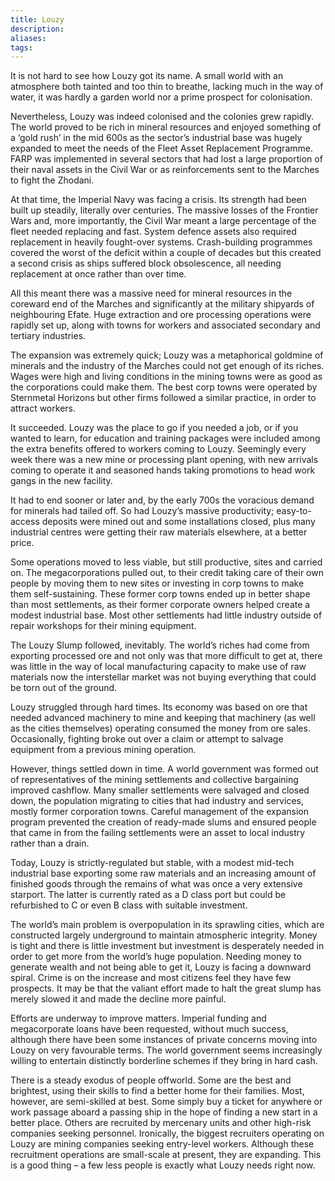 ```yaml
---
title: Louzy
description: 
aliases: 
tags:
---
```

It is not hard to see how Louzy got its name. A small world with an atmosphere both tainted and too thin to breathe, lacking much in the way of water, it was hardly a garden world nor a prime prospect for colonisation.

Nevertheless, Louzy was indeed colonised and the colonies grew rapidly. The world proved to be rich in mineral resources and enjoyed something of a ‘gold rush’ in the mid 600s as the sector’s industrial base was hugely expanded to meet the needs of the Fleet Asset Replacement Programme. FARP was implemented in several sectors that had lost a large proportion of their naval assets in the Civil War or as reinforcements sent to the Marches to fight the Zhodani.

At that time, the Imperial Navy was facing a crisis. Its strength had been built up steadily, literally over centuries. The massive losses of the Frontier Wars and, more importantly, the Civil War meant a large percentage of the fleet needed replacing and fast. System defence assets also required replacement in heavily fought-over systems. Crash-building programmes covered the worst of the deficit within a couple of decades but this created a second crisis as ships suffered block obsolescence, all needing replacement at once rather than over time.

All this meant there was a massive need for mineral resources in the coreward end of the Marches and significantly at the military shipyards of neighbouring Efate. Huge extraction and ore processing operations were rapidly set up, along with towns for workers and associated secondary and tertiary industries.

The expansion was extremely quick; Louzy was a metaphorical goldmine of minerals and the industry of the Marches could not get enough of its riches. Wages were high and living conditions in the mining towns were as good as the corporations could make them. The best corp towns were operated by Sternmetal Horizons but other firms followed a similar practice, in order to attract workers.

It succeeded. Louzy was the place to go if you needed a job, or if you wanted to learn, for education and training packages were included among the extra benefits offered to workers coming to Louzy. Seemingly every week there was a new mine or processing plant opening, with new arrivals coming to operate it and seasoned hands taking promotions to head work gangs in the new facility.

It had to end sooner or later and, by the early 700s the voracious demand for minerals had tailed off. So had Louzy’s massive productivity; easy-to-access deposits were mined out and some installations closed, plus many industrial centres were getting their raw materials elsewhere, at a better price.

Some operations moved to less viable, but still productive, sites and carried on. The megacorporations pulled out, to their credit taking care of their own people by moving them to new sites or investing in corp towns to make them self-sustaining. These former corp towns ended up in better shape than most settlements, as their former corporate owners helped create a modest industrial base. Most other settlements had little industry outside of repair workshops for their mining equipment.

The Louzy Slump followed, inevitably. The world’s riches had come from exporting processed ore and not only was that more difficult to get at, there was little in the way of local manufacturing capacity to make use of raw materials now the interstellar market was not buying everything that could be torn out of the ground.

Louzy struggled through hard times. Its economy was based on ore that needed advanced machinery to mine and keeping that machinery (as well as the cities themselves) operating consumed the money from ore sales. Occasionally, fighting broke out over a claim or attempt to salvage equipment from a previous mining operation.

However, things settled down in time. A world government was formed out of representatives of the mining settlements and collective bargaining improved cashflow. Many smaller settlements were salvaged and closed down, the population migrating to cities that had industry and services, mostly former corporation towns. Careful management of the expansion program prevented the creation of ready-made slums and ensured people that came in from the failing settlements were an asset to local industry rather than a drain.

Today, Louzy is strictly-regulated but stable, with a modest mid-tech industrial base exporting some raw materials and an increasing amount of finished goods through the remains of what was once a very extensive starport. The latter is currently rated as a D class port but could be refurbished to C or even B class with suitable investment.

The world’s main problem is overpopulation in its sprawling cities, which are constructed largely underground to maintain atmospheric integrity. Money is tight and there is little investment but investment is desperately needed in order to get more from the world’s huge population. Needing money to generate wealth and not being able to get it, Louzy is facing a downward spiral. Crime is on the increase and most citizens feel they have few prospects. It may be that the valiant effort made to halt the great slump has merely slowed it and made the decline more painful.

Efforts are underway to improve matters. Imperial funding and megacorporate loans have been requested, without much success, although there have been some instances of private concerns moving into Louzy on very favourable terms. The world government seems increasingly willing to entertain distinctly borderline schemes if they bring in hard cash.

There is a steady exodus of people offworld. Some are the best and brightest, using their skills to find a better home for their families. Most, however, are semi-skilled at best. Some simply buy a ticket for anywhere or work passage aboard a passing ship in the hope of finding a new start in a better place. Others are recruited by mercenary units and other high-risk companies seeking personnel. Ironically, the biggest recruiters operating on Louzy are mining companies seeking entry-level workers. Although these recruitment operations are small-scale at present, they are expanding. This is a good thing – a few less people is exactly what Louzy needs right now.
